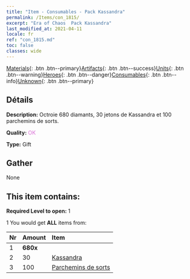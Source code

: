 ```yaml
---
title: "Item - Consumables - Pack Kassandra"
permalink: /Items/con_1815/
excerpt: "Era of Chaos  Pack Kassandra"
last_modified_at: 2021-04-11
locale: fr
ref: "con_1815.md"
toc: false
classes: wide
---
```

 [Materials](/fr/Items/){: .btn .btn--primary}[Artifacts](/fr/Items/Artifacts/){: .btn .btn--success}[Units](/fr/Items/Units/){: .btn .btn--warning}[Heroes](/fr/Items/Heroes/){: .btn .btn--danger}[Consumables](/fr/Items/Consumables/){: .btn .btn--info}[Unknown](/fr/Items/Unknown/){: .btn .btn--primary}

## Détails
 **Description:** Octroie 680 diamants, 30 jetons de Kassandra et 100 parchemins de sorts.

 **Quality:** <span style="color: #DA70D6">OK</span>

 **Type:** Gift

## Gather

  None

## This item contains:

 **Required Level to open:** 1

 1 You would get **ALL** items  from:

  | Nr | Amount |     Item    |
  |:---|:-------|:------------|
  | 1 |  **680x** | <i class="fas fa-gem"/> |  | 
  | 2 | 30 | [Kassandra](/fr/Items/her_399/) | 
  | 3 | 100 | [Parchemins de sorts](/fr/Items/con_694/) | 
